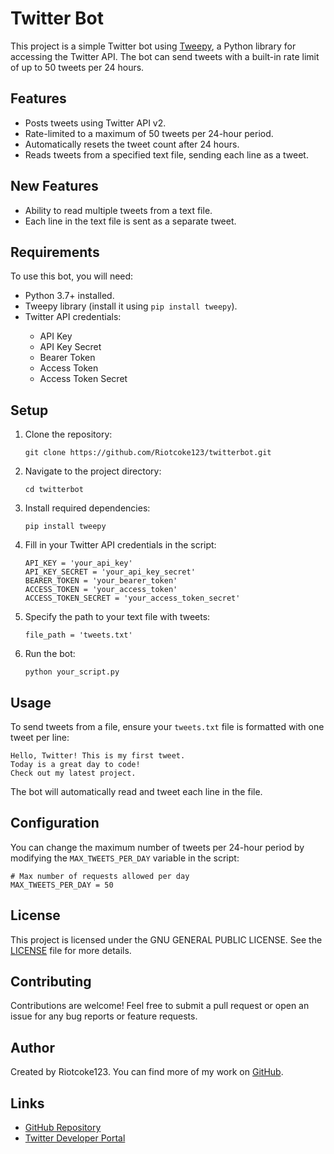 <!DOCTYPE html>
<html lang="en">
<head>
  <meta charset="UTF-8">
  <meta name="viewport" content="width=device-width, initial-scale=1.0">
</head>
<body>

<h1>Twitter Bot</h1>
<p>
  This project is a simple Twitter bot using <a href="https://www.tweepy.org/">Tweepy</a>, a Python library for accessing the Twitter API.
  The bot can send tweets with a built-in rate limit of up to 50 tweets per 24 hours.
</p>

<h2>Features</h2>
<ul>
  <li>Posts tweets using Twitter API v2.</li>
  <li>Rate-limited to a maximum of 50 tweets per 24-hour period.</li>
  <li>Automatically resets the tweet count after 24 hours.</li>
  <li>Reads tweets from a specified text file, sending each line as a tweet.</li>
</ul>

<h2>New Features</h2>
<ul>
  <li>Ability to read multiple tweets from a text file.</li>
  <li>Each line in the text file is sent as a separate tweet.</li>
</ul>

<h2>Requirements</h2>
<p>To use this bot, you will need:</p>
<ul>
  <li>Python 3.7+ installed.</li>
  <li>Tweepy library (install it using <code>pip install tweepy</code>).</li>
  <li>Twitter API credentials:</li>
  <ul>
    <li>API Key</li>
    <li>API Key Secret</li>
    <li>Bearer Token</li>
    <li>Access Token</li>
    <li>Access Token Secret</li>
  </ul>
</ul>

<h2>Setup</h2>
<ol>
  <li>Clone the repository:</li>
  <pre><code>git clone https://github.com/Riotcoke123/twitterbot.git</code></pre>

  <li>Navigate to the project directory:</li>
  <pre><code>cd twitterbot</code></pre>

  <li>Install required dependencies:</li>
  <pre><code>pip install tweepy</code></pre>

  <li>Fill in your Twitter API credentials in the script:</li>
  <pre><code>API_KEY = 'your_api_key'
API_KEY_SECRET = 'your_api_key_secret'
BEARER_TOKEN = 'your_bearer_token'
ACCESS_TOKEN = 'your_access_token'
ACCESS_TOKEN_SECRET = 'your_access_token_secret'</code></pre>

  <li>Specify the path to your text file with tweets:</li>
  <pre><code>file_path = 'tweets.txt'</code></pre>

  <li>Run the bot:</li>
  <pre><code>python your_script.py</code></pre>
</ol>

<h2>Usage</h2>
<p>To send tweets from a file, ensure your <code>tweets.txt</code> file is formatted with one tweet per line:</p>
<pre><code>Hello, Twitter! This is my first tweet.
Today is a great day to code!
Check out my latest project.</code></pre>
<p>The bot will automatically read and tweet each line in the file.</p>

<h2>Configuration</h2>
<p>You can change the maximum number of tweets per 24-hour period by modifying the <code>MAX_TWEETS_PER_DAY</code> variable in the script:</p>
<pre><code># Max number of requests allowed per day
MAX_TWEETS_PER_DAY = 50</code></pre>

<h2>License</h2>
<p>This project is licensed under the GNU GENERAL PUBLIC LICENSE. See the <a href="LICENSE">LICENSE</a> file for more details.</p>

<h2>Contributing</h2>
<p>Contributions are welcome! Feel free to submit a pull request or open an issue for any bug reports or feature requests.</p>

<h2>Author</h2>
<p>Created by Riotcoke123. You can find more of my work on <a href="https://github.com/Riotcoke123">GitHub</a>.</p>

<h2>Links</h2>
<ul>
  <li><a href="https://github.com/Riotcoke123/twitterbot">GitHub Repository</a></li>
  <li><a href="https://developer.twitter.com/">Twitter Developer Portal</a></li>
</ul>

</body>
</html>
